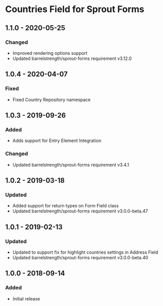 # Countries Field for Sprout Forms

## 1.1.0 - 2020-05-25

### Changed
- Improved rendering options support
- Updated barrelstrength/sprout-forms requirement v3.12.0

## 1.0.4 - 2020-04-07

### Fixed
- Fixed Country Repository namespace

## 1.0.3 - 2019-09-26

### Added
- Adds support for Entry Element Integration

### Changed
- Updated barrelstrength/sprout-forms requirement v3.4.1

## 1.0.2 - 2019-03-18

### Updated
- Added support for return types on Form Field class
- Updated barrelstrength/sprout-forms requirement v3.0.0-beta.47

## 1.0.1 - 2019-02-13

### Updated
- Updated to support fix for highlight countries settings in Address Field
- Updated barrelstrength/sprout-forms requirement v3.0.0-beta.40 

## 1.0.0 - 2018-09-14

### Added
- Initial release

